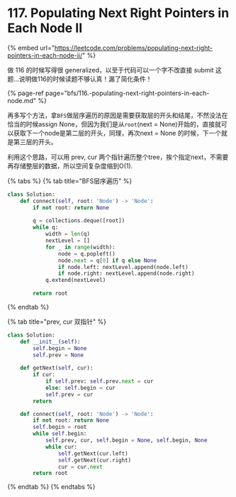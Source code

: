 # 117. Populating Next Right Pointers in Each Node II

{% embed url="https://leetcode.com/problems/populating-next-right-pointers-in-each-node-ii/" %}

做 116 的时候写得很 generalized，以至于代码可以一个字不改直接 submit 这题...说明做116的时候读题不够认真！漏了简化条件！

{% page-ref page="bfs/116.-populating-next-right-pointers-in-each-node.md" %}

再多写个方法，拿`BFS`做层序遍历的原因是需要获取层的开头和结尾，不然没法在恰当的时候assign None，但因为我们是从`root`\(next = None\)开始的，直接就可以获取下一个node是第二层的开头，同理，再次next = None 的时候，下一个就是第三层的开头。

利用这个思路，可以用 prev, cur 两个指针遍历整个tree，挨个指定next，不需要再存储整层的数据，所以空间复杂度缩到O\(1\).

{% tabs %}
{% tab title="BFS层序遍历" %}
```python
class Solution:
    def connect(self, root: 'Node') -> 'Node':
        if not root: return None
        
        q = collections.deque([root])
        while q:
            width = len(q)
            nextLevel = []
            for _ in range(width):
                node = q.popleft()
                node.next = q[0] if q else None
                if node.left: nextLevel.append(node.left)
                if node.right: nextLevel.append(node.right)
            q.extend(nextLevel)
            
        return root
```
{% endtab %}

{% tab title="prev, cur 双指针" %}
```python
class Solution:
    def __init__(self):
        self.begin = None
        self.prev = None
    
    def getNext(self, cur):
        if cur:
            if self.prev: self.prev.next = cur
            else: self.begin = cur
            self.prev = cur
        return

    def connect(self, root: 'Node') -> 'Node':
        if not root: return None
        self.begin = root
        while self.begin:
            self.prev, cur, self.begin = None, self.begin, None
            while cur:
                self.getNext(cur.left)
                self.getNext(cur.right)
                cur = cur.next
        return root
```
{% endtab %}
{% endtabs %}



